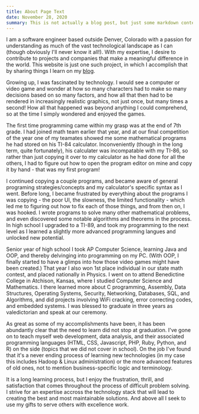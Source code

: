 ```yaml
---
title: About Page Text
date: November 28, 2020
summary: This is not actually a blog post, but just some markdown content I'm using to test blog post generation.
---
```


I am a software engineer based outside Denver, Colorado with a passion for understanding as much of the vast technological landscape as I can (though obviously I'll never know it all!). With my expertise, I desire to contribute to projects and companies that make a meaningful difference in the world. This website is just one such project, in which I accomplish that by sharing things I learn on my [blog](augustinecalvino.dev/blog).

Growing up, I was fascinated by technology. I would see a computer or video game and wonder at how so many characters had to make so many decisions based on so many factors, and how all that then had to be rendered in increasingly realistic graphics, not just once, but many times a second! How all that happened was beyond anything I could comprehend, so at the time I simply wondered and enjoyed the games.

The first time programming came within my grasp was at the end of 7th grade. I had joined math team earlier that year, and at our final competition of the year one of my teamates showed me some mathematical programs he had stored on his TI-84 calculator. Inconveniently (though in the long term, quite fortunately), his calculater was incompatable with my TI-86, so rather than just copying it over to my calculator as he had done for all the others, I had to figure out how to open the program editor on mine and copy it by hand - that was my first program!

I continued copying a couple programs, and became aware of general programing strategies/concepts and my calculator's specific syntax as I went. Before long, I became frustrated by everything about the programs I was copying - the poor UI, the slowness, the limited functionality - which led me to figuring out how to fix each of those things, and from then on, I was hooked. I wrote programs to solve many other mathematical problems, and even discovered some notable algorithms and theorems in the process. In high school I upgraded to a TI-89, and took my programming to the next level as I learned a slightly more advanced programming langues and unlocked new potential.

Senior year of high school I took AP Computer Science, learning Java and OOP, and thereby delvinging into programming on my PC. (With OOP, I finally started to have a glimps into how those video games might have been created.) That year I also won 1st place individual in our state math contest, and placed nationally in Physics. I went on to attend Benedictine College in Atchison, Kansas, where I studied Computer Science and Mathematics. I there learned more about C programming, Assembly, Data Structures, Operating Systems, Security, Networking, Databases, SQL, and Algorithms, and did projects involving WiFi cracking, error correcting codes, and embedded systems. I was blessed to graduate in three years as valedictorian and speak at our ceremony.

As great as some of my accomplishments have been, it has been abundantly clear that the need to learn did not stop at graduation. I've gone on to teach myself web development, data analysis, and their associated programming languages (HTML, CSS, Javascript, PHP, Ruby, Python, and R) on the side (topics that we did not cover in school). On the job I've found that it's a never ending process of learning new technologies (in my case this includes Hadoop & Linux administration) or the more advanced features of old ones, not to mention business-specific logic and terminology.

It is a long learning process, but I enjoy the frustration, thrill, and satisfaction that comes throughout the process of difficult problem solving. I strive for an expertise accross the technology stack that will lead to creating the best and most maintainable solutions. And above all I seek to use my gifts to serve others with excellence work.

